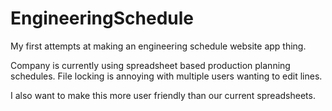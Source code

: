 # EngineeringSchedule
My first attempts at making an engineering schedule website app thing.

Company is currently using spreadsheet based production planning schedules.  File locking is annoying with multiple users wanting to edit lines.

I also want to make this more user friendly than our current spreadsheets.
